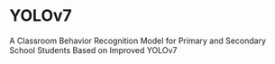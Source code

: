 # YOLOv7
A Classroom Behavior Recognition Model for Primary and Secondary School Students Based on Improved YOLOv7
